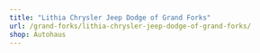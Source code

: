 ```yaml
---
title: "Lithia Chrysler Jeep Dodge of Grand Forks"
url: /grand-forks/lithia-chrysler-jeep-dodge-of-grand-forks/
shop: Autohaus
---
```

